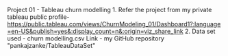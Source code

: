 Project 01 - Tableau churn modelling
	1. Refer the project from my private tableau public profile-
   	   https://public.tableau.com/views/ChurnModeling_01/Dashboard1?:language=en-US&publish=yes&:display_count=n&:origin=viz_share_link
	2. Data set used - churn modelling.csv
           Link - my GitHub repository "pankajzanke/TableauDataSet"